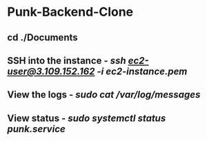 # Punk-Backend-Clone

## cd ./Documents
## SSH into the instance - *ssh ec2-user@3.109.152.162 -i ec2-instance.pem*
## View the logs - *sudo cat /var/log/messages*
## View status - *sudo systemctl status punk.service*
